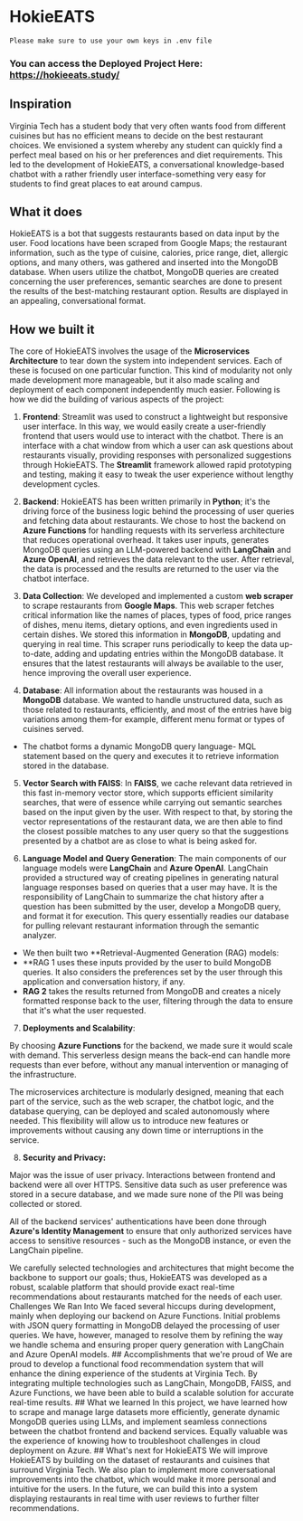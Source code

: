 # HokieEATS

```
Please make sure to use your own keys in .env file
```

### You can access the Deployed Project Here: https://hokieeats.study/

## Inspiration
Virginia Tech has a student body that very often wants food from different cuisines but has no efficient means to decide on the best restaurant choices. We envisioned a system whereby any student can quickly find a perfect meal based on his or her preferences and diet requirements. This led to the development of HokieEATS, a conversational knowledge-based chatbot with a rather friendly user interface-something very easy for students to find great places to eat around campus.

## What it does
HokieEATS is a bot that suggests restaurants based on data input by the user. Food locations have been scraped from Google Maps; the restaurant information, such as the type of cuisine, calories, price range, diet, allergic options, and many others, was gathered and inserted into the MongoDB database. When users utilize the chatbot, MongoDB queries are created concerning the user preferences, semantic searches are done to present the results of the best-matching restaurant option. Results are displayed in an appealing, conversational format.
## How we built it

The core of HokieEATS involves the usage of the **Microservices Architecture** to tear down the system into independent services. Each of these is focused on one particular function. This kind of modularity not only made development more manageable, but it also made scaling and deployment of each component independently much easier. Following is how we did the building of various aspects of the project:

1. **Frontend**:
Streamlit was used to construct a lightweight but responsive user interface. In this way, we would easily create a user-friendly frontend that users would use to interact with the chatbot. There is an interface with a chat window from which a user can ask questions about restaurants visually, providing responses with personalized suggestions through HokieEATS.
The **Streamlit** framework allowed rapid prototyping and testing, making it easy to tweak the user experience without lengthy development cycles.

2. **Backend**:
HokieEATS has been written primarily in **Python**; it's the driving force of the business logic behind the processing of user queries and fetching data about restaurants. We chose to host the backend on **Azure Functions** for handling requests with its serverless architecture that reduces operational overhead.
It takes user inputs, generates MongoDB queries using an LLM-powered backend with **LangChain** and **Azure OpenAI**, and retrieves the data relevant to the user. After retrieval, the data is processed and the results are returned to the user via the chatbot interface.

3. **Data Collection**:
We developed and implemented a custom **web scraper** to scrape restaurants from **Google Maps**. This web scraper fetches critical information like the names of places, types of food, price ranges of dishes, menu items, dietary options, and even ingredients used in certain dishes. We stored this information in **MongoDB**, updating and querying in real time.
This scraper runs periodically to keep the data up-to-date, adding and updating entries within the MongoDB database. It ensures that the latest restaurants will always be available to the user, hence improving the overall user experience.

4. **Database**:
All information about the restaurants was housed in a **MongoDB** database. We wanted to handle unstructured data, such as those related to restaurants, efficiently, and most of the entries have big variations among them-for example, different menu format or types of cuisines served.
- The chatbot forms a dynamic MongoDB query language- MQL statement based on the query and executes it to retrieve information stored in the database.

5. **Vector Search with FAISS**:
In **FAISS**, we cache relevant data retrieved in this fast in-memory vector store, which supports efficient similarity searches, that were of essence while carrying out semantic searches based on the input given by the user.
With respect to that, by storing the vector representations of the restaurant data, we are then able to find the closest possible matches to any user query so that the suggestions presented by a chatbot are as close to what is being asked for.

6. **Language Model and Query Generation**:
The main components of our language models were **LangChain** and **Azure OpenAI**. LangChain provided a structured way of creating pipelines in generating natural language responses based on queries that a user may have.
It is the responsibility of LangChain to summarize the chat history after a question has been submitted by the user, develop a MongoDB query, and format it for execution. This query essentially readies our database for pulling relevant restaurant information through the semantic analyzer.
- We then built two **Retrieval-Augmented Generation (RAG) models:
- **RAG 1 uses these inputs provided by the user to build MongoDB queries. It also considers the preferences set by the user through this application and conversation history, if any.
- **RAG 2** takes the results returned from MongoDB and creates a nicely formatted response back to the user, filtering through the data to ensure that it's what the user requested.

7. **Deployments and Scalability**:

By choosing **Azure Functions** for the backend, we made sure it would scale with demand. This serverless design means the back-end can handle more requests than ever before, without any manual intervention or managing of the infrastructure.

The microservices architecture is modularly designed, meaning that each part of the service, such as the web scraper, the chatbot logic, and the database querying, can be deployed and scaled autonomously where needed. This flexibility will allow us to introduce new features or improvements without causing any down time or interruptions in the service.


8. **Security and Privacy:**

Major was the issue of user privacy. Interactions between frontend and backend were all over HTTPS. Sensitive data such as user preference was stored in a secure database, and we made sure none of the PII was being collected or stored.

All of the backend services' authentications have been done through **Azure's Identity Management** to ensure that only authorized services have access to sensitive resources - such as the MongoDB instance, or even the LangChain pipeline.

We carefully selected technologies and architectures that might become the backbone to support our goals; thus, HokieEATS was developed as a robust, scalable platform that should provide exact real-time recommendations about restaurants matched for the needs of each user. Challenges We Ran Into We faced several hiccups during development, mainly when deploying our backend on Azure Functions. Initial problems with JSON query formatting in MongoDB delayed the processing of user queries. We have, however, managed to resolve them by refining the way we handle schema and ensuring proper query generation with LangChain and Azure OpenAI models. ## Accomplishments that we're proud of We are proud to develop a functional food recommendation system that will enhance the dining experience of the students at Virginia Tech. By integrating multiple technologies such as LangChain, MongoDB, FAISS, and Azure Functions, we have been able to build a scalable solution for accurate real-time results. ## What we learned In this project, we have learned how to scrape and manage large datasets more efficiently, generate dynamic MongoDB queries using LLMs, and implement seamless connections between the chatbot frontend and backend services. Equally valuable was the experience of knowing how to troubleshoot challenges in cloud deployment on Azure. ## What's next for HokieEATS We will improve HokieEATS by building on the dataset of restaurants and cuisines that surround Virginia Tech. We also plan to implement more conversational improvements into the chatbot, which would make it more personal and intuitive for the users. In the future, we can build this into a system displaying restaurants in real time with user reviews to further filter recommendations.
